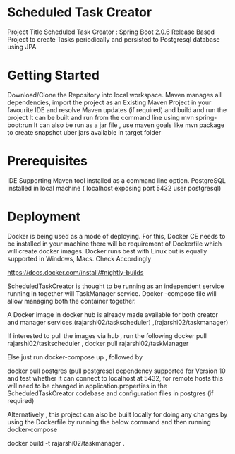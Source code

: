 # Scheduled Task Creator


Project Title
Scheduled Task Creator : Spring Boot 2.0.6 Release Based Project to create Tasks periodically and persisted to Postgresql database using JPA

# Getting Started
Download/Clone the Repository into local workspace.
Maven manages all dependencies, import the project as an Existing Maven Project in your favourite IDE and resolve Maven updates (if required) and build and run the project
It can be built and run from the command line using mvn spring-boot:run
It can also be run as a jar file , use maven goals like mvn package to create snapshot uber jars available in target folder

# Prerequisites
IDE Supporting
Maven tool installed as a command line option.
PostgreSQL installed in local machine ( localhost exposing port 5432 user postgresql)

# Deployment
Docker is being used as a mode of deploying. 
For this, Docker CE needs to be installed in your machine there will be requirement of Dockerfile which will create docker images.
Docker runs best with Linux but is equally supported in Windows, Macs. Check Accordingly

https://docs.docker.com/install/#nightly-builds

ScheduledTaskCreator is thought to be running as an independent service running in together will TaskManager service. Docker -compose file will allow managing both the container together.

A Docker image in docker hub is already made available for both creator and manager services.(rajarshi02/taskscheduler) ,(rajarshi02/taskmanager)

If interested to pull the images via hub , run the following docker pull rajarshi02/taskscheduler , docker pull rajarshi02/taskManager

Else just run docker-compose up , followed by 

docker pull postgres (pull postgresql dependency supported for Version 10 and test whether it can connect to localhost at 5432, for remote hosts this will need to be changed in application.properties in the ScheduledTaskCreator codebase and configuration files in postgres (if required)

Alternatively , this project can also be built locally for doing any changes by using the Dockerfile by running the below command and then running docker-compose 

docker build -t rajarshi02/taskmanager .


